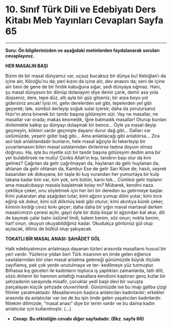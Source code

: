 # 10. Sınıf Türk Dili ve Edebiyatı Ders Kitabı Meb Yayınları Cevapları Sayfa 65

---

**Soru: Ön bilgilerinizden ve aşağıdaki metinlerden faydalanarak soruları cevaplayınız.**

**HER MASALIN BAŞI**

Bizim de bir masal dünyamız var, uçsuz bucaksız bir dünya bu! Keloğlan’ı da içine alır, Köroğlu’nu da; peri kızını da içine alır, dev anasını da; seni de içine alır beni de gene de bir fındık kabuğuna sığar, yedi dünyaya sığmaz. Hani, şu masal dünyasını bir dönüp dolanayım diye demir çarık, demir asa yola düşseniz; dere, tepe düz, altı ayla bir güz gitseniz, bir arpa boyu yol gidersiniz ancak! İyisi mi, gelin derelerden sel gibi, tepelerden yel gibi geçerek; lale, sümbül derleyip soğuk sular içerek; daha da yorulursanız Hızır’ın atına binerek bir tandır başına götüreyim sizi. Vay ne masallar, ne masallar var orada; makas kesmedik, iğne batmadık masallar! Oturup bunları dinlemekle kalkıp şu dünyayı dolaşmak bir bence… Öyle ya masal deyip geçmeyin, kökleri vardır geçmişte dayanır durur dağ gibi… Daİları var üstümüzde, yeşerir gider bağ gibi… Ama anlatılacağı gibi anlatılırsa… Zira asıl tadı anlatılandadır bunların, hele masal ağzıyla iki tekerleyip bir yuvarlamasını bilen masal ustalarından dinlenirse tadına doyum olmaz doğrusu. Ha, işte bu niyetle sizi bir tandır başına götüreyim dedim ama bir yer bulabilirsek ne mutlu! Çünkü Allah’ın kışı, tandırın başı olur da kim gelmez? Çağrılan da gelir çağrılmayan da, haylanan da gelir huylanan da, ahlanan da gelir ohlanan da, Kambur Ese de gelir Sarı Köse de; hasılı, seyrek basandan sık dokuyana, bir taşla iki kuş vurandan her yumurtaya bir kulp takana kadar kim var, kim yok, sırtı bütün, karnı tok… Cümlesi gelir toplanır ama masalcıbaşıyı masala başlatmak kolay mı? Mübarek, kendini naza çektikçe çeker, onu söyletmek için her biri bir dereden su getirmeye başlar. Kimi yukarıdan atıp aşağıdan tutar, kimi ağzını yumup dilini yutar; kimi ince eğirip sık dokur, kimi süt dökmüş kedi gibi oturur; kimi akıntıya kürek çeker, kiminin kırdığı ceviz kırkı geçer; daha daha bir yığın maval martaval derken masalcımızın çenesi açılır, gayri öyle bir dizip koşar ki ağzından bal akar, dili de kaymak çalar balın üstüne! İmdi, kalem benim, söz onun; nokta benim, harf onun, okuyun okuyabildiğiniz kadar. Okudukça gönlünüz gül olup açılacak, diliniz de bülbül olup şakıyacak.

**TOKATLI BİR MASAL ANASI: ŞAHÂDET GÖL**

Halk edebiyatımızın anlatmaya dayanan türleri arasında masalların hususî bir yeri vardır. Yüzlerce yıldan beri Türk insanının en önde gelen eğlence vasıtalarından biri olan masal anlatma geleneği günümüzde büyük ölçüde zayıflamış, pek çok yerde unutulmaya ve ter- kedilmeye yüz tutmuştur. Bilhassa kış geceleri ile kadınların topluca iş yaptıkları zamanlarda, tatlı dilli, sözü dinlenir bir hanımın anlattığı masallara kendisini kaptıran genç kızlar bir şehzadenin sarayında misafir, çocuklar yedi başlı devi bir vuruşta parçalayan küçük şehzade oluverirlerdi. Günümüzde ise bu imajı galiba çizgi filimler yaratmaktadır. Masallarımızın başlıca anlatıcıları kadınlardır; erkekler arasında da anlatıcılar var ise de bu işin önde gelen yaşatıcıları kadınlardır. Nitekim dilimizde, “masal anası” diye bir terim vardır ve bu daima kadın anlatıcılar için kullanılmıştır. (…)

-   **Cevap**: **Bu etkinliğin cevabı diğer sayfadadır. (Bkz. sayfa 66)**